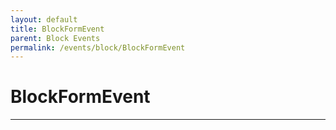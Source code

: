 ```yaml
---
layout: default
title: BlockFormEvent
parent: Block Events
permalink: /events/block/BlockFormEvent
---
```


# BlockFormEvent

---
